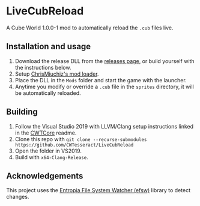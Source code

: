 # LiveCubReload
A Cube World 1.0.0-1 mod to automatically reload the `.cub` files live.

## Installation and usage
1. Download the release DLL from the [releases page](https://github.com/CWTesseract/LiveCubReload/releases), or build yourself with the instructions below.
2. Setup [ChrisMiuchiz's mod loader](https://github.com/ChrisMiuchiz/Cube-World-Mod-Launcher).
3. Place the DLL in the `Mods` folder and start the game with the launcher.
4. Anytime you modify or override a `.cub` file in the `sprites` directory, it will be automatically reloaded.

## Building
1. Follow the Visual Studio 2019 with LLVM/Clang setup instructions linked in the [CWTCore](https://github.com/CWTesseract/CWTCore) readme.
2. Clone this repo with `git clone --recurse-submodules https://github.com/CWTesseract/LiveCubReload`
3. Open the folder in VS2019.
4. Build with `x64-Clang-Release`.

## Acknowledgements
This project uses the [Entropia File System Watcher (efsw)](https://bitbucket.org/SpartanJ/efsw/src/default/) library to detect changes.